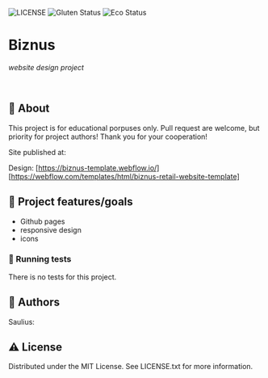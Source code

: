 ![LICENSE](https://img.shields.io/badge/license-MIT-blue.svg?style=flat-square)
![Gluten Status](https://img.shields.io/badge/Gluten-Free-green.svg)
![Eco Status](https://img.shields.io/badge/ECO-Friendly-green.svg)


# Biznus

_website design project_

<br>

## 🌟 About

This project is for educational porpuses only. Pull request are welcome, but priority for project authors! Thank you for your cooperation!

Site published at: 

Design: [https://biznus-template.webflow.io/]
[https://webflow.com/templates/html/biznus-retail-website-template]

## 🎯 Project features/goals

-   Github pages
-   responsive design
-   icons

### 🧪 Running tests

There is no tests for this project.

## 🎅 Authors

Saulius: 

## ⚠️ License

Distributed under the MIT License. See LICENSE.txt for more information.
